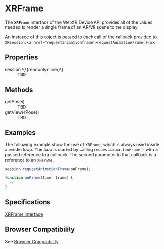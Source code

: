 # XRFrame

The **`XRFrame`** interface of the WebXR Device API provides all of the values needed to render a single frame of an AR/VR scene to the display 

An instance of this object is passed to each call of the callback provided to `XRSession.<a href="requestanimationframe">requestAnimationFrame()<a>`.

## Properties

<dl>
  <dt>session \{\{readonlyinline\}\}</dt>
  <dd>TBD</dd>
</dl>

## Methods

<dl>
  <dt>getPose()</dt>
  <dd>TBD</dd>
  <dt>getViewerPose()</dt>
  <dd>TBD</dd>
</dl>

## Examples

The following example show the use of `XRFrame`, which is always used inside a render loop. The loop is started by calling `requestAnimationFrame()` with a passed reference to a callback. The second parameter to that callback is a reference to an `XRFrame`.

```javascript
session.requestAnimationFrame(onFrame);

function onFrame(time, frame) {
  // 
}
```

## Specifications

[XRFrame Interface](https://immersive-web.github.io/webxr/#xrframe-interface)

## Browser Compatibility

See [Browser Compatibility](compatibility).

